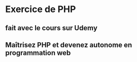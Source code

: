 # Exercice de PHP 
## fait avec le cours sur Udemy
## Maîtrisez PHP et devenez autonome en programmation web
